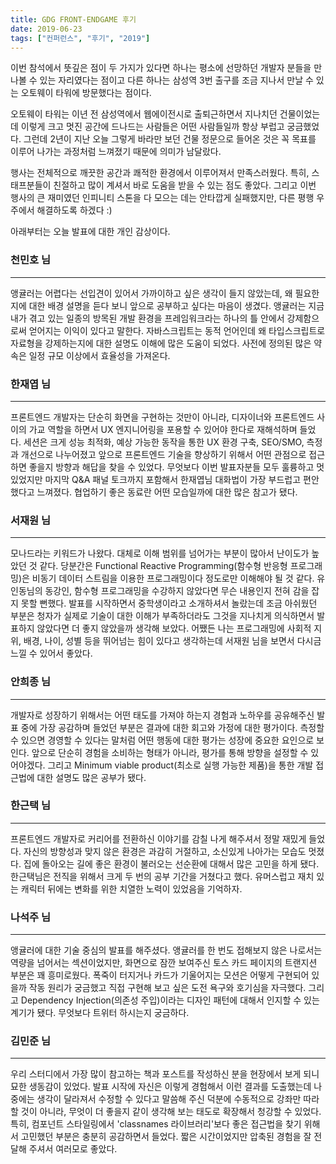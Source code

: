 ```yaml
---
title: GDG FRONT-ENDGAME 후기
date: 2019-06-23
tags: ["컨퍼런스", "후기", "2019"]
---
```


이번 참석에서 뜻깊은 점이 두 가지가 있다면 하나는 평소에 선망하던 개발자 분들을 만나볼 수 있는 자리였다는 점이고 다른 하나는 삼성역 3번 출구를 조금 지나서 만날 수 있는 오토웨이 타워에 방문했다는 점이다.  

오토웨이 타워는 이년 전 삼성역에서 웹에이전시로 출퇴근하면서 지나치던 건물이었는데 이렇게 크고 멋진 공간에 드나드는 사람들은 어떤 사람들일까 항상 부럽고 궁금했었다. 그런데 2년이 지난 오늘 그렇게 바라만 보던 건물 정문으로 들어온 것은 꼭 목표를 이루어 나가는 과정처럼 느껴졌기 때문에 의미가 남달랐다.

행사는 전체적으로 깨끗한 공간과 쾌적한 환경에서 이루어져서 만족스러웠다. 특히, 스태프분들이 친절하고 많이 계셔서 바로 도움을 받을 수 있는 점도 좋았다. 그리고 이번 행사의 큰 재미였던 인피니티 스톤을 다 모으는 데는 안타깝게 실패했지만, 다른 평행 우주에서 해결하도록 하겠다 :)

아래부터는 오늘 발표에 대한 개인 감상이다.


### 천민호 님
---
앵귤러는 어렵다는 선입견이 있어서 가까이하고 싶은 생각이 들지 않았는데, 왜 필요한지에 대한 배경 설명을 듣다 보니 앞으로 공부하고 싶다는 마음이 생겼다. 앵귤러는 지금 내가 겪고 있는 일종의 방목된 개발 환경을 프레임워크라는 하나의 틀 안에서 강제함으로써 얻어지는 이익이 있다고 말한다. 자바스크립트는 동적 언어인데 왜 타입스크립트로 자료형을 강제하는지에 대한 설명도 이해에 많은 도움이 되었다. 사전에 정의된 많은 약속은 일정 규모 이상에서 효율성을 가져온다.

### 한재엽 님
---
프론트엔드 개발자는 단순히 화면을 구현하는 것만이 아니라, 디자이너와 프론트엔드 사이의 가교 역할을 하면서 UX 엔지니어링을 포용할 수 있어야 한다로 재해석하며 들었다. 세션은 크게 성능 최적화, 예상 가능한 동작을 통한 UX 환경 구축, SEO/SMO, 측정과 개선으로 나누어졌고 앞으로 프론트엔드 기술을 향상하기 위해서 어떤 관점으로 접근하면 좋을지 방향과 해답을 찾을 수 있었다. 무엇보다 이번 발표자분들 모두 훌륭하고 멋있었지만 마지막 Q&A 패널 토크까지 포함해서 한재엽님 대화법이 가장 부드럽고 편안했다고 느껴졌다. 협업하기 좋은 동료란 어떤 모습일까에 대한 많은 참고가 됐다.

### 서재원 님
---
모나드라는 키워드가 나왔다. 대체로 이해 범위를 넘어가는 부분이 많아서 난이도가 높았던 것 같다. 당분간은 Functional Reactive Programming(함수형 반응형 프로그래밍)은 비동기 데이터 스트림을 이용한 프로그래밍이다 정도로만 이해해야 될 것 같다. 유인동님의 동강인, 함수형 프로그래밍을 수강하지 않았다면 무슨 내용인지 전혀 감을 잡지 못할 뻔했다. 발표를 시작하면서 중학생이라고 소개하셔서 놀랐는데 조금 아쉬웠던 부분은 청자가 실제로 기술이 대한 이해가 부족하더라도 그것을 지나치게 의식하면서 발표하지 않았다면 더 좋지 않았을까 생각해 보았다. 어쨌든 나는 프로그래밍에 사회적 지위, 배경, 나이, 성별 등을 뛰어넘는 힘이 있다고 생각하는데 서재원 님을 보면서 다시금 느낄 수 있어서 좋았다.

### 안희종 님
---
개발자로 성장하기 위해서는 어떤 태도를 가져야 하는지 경험과 노하우를 공유해주신 발표 중에 가장 공감하며 들었던 부분은 결과에 대한 회고와 가정에 대한 평가이다. 측정할 수 있으면 경영할 수 있다는 말처럼 어떤 행동에 대한 평가는 성장에 중요한 요인으로 보인다. 앞으로 단순히 경험을 소비하는 형태가 아니라, 평가를 통해 방향을 설정할 수 있어야겠다. 그리고 Minimum viable product(최소로 실행 가능한 제품)을 통한 개발 접근법에 대한 설명도 많은 공부가 됐다.

### 한근택 님
---
프론트엔드 개발자로 커리어를 전환하신 이야기를 감칠 나게 해주셔서 정말 재밌게 들었다. 자신의 방향성과 맞지 않은 환경은 과감히 거절하고, 소신있게 나아가는 모습도 멋졌다. 집에 돌아오는 길에 좋은 환경이 불러오는 선순환에 대해서 많은 고민을 하게 됐다. 한근택님은 전직을 위해서 크게 두 번의 공부 기간을 거쳤다고 했다. 유머스럽고 재치 있는 캐릭터 뒤에는 변화를 위한 치열한 노력이 있었음을 기억하자.

### 나석주 님
---
앵귤러에 대한 기술 중심의 발표를 해주셨다. 앵귤러를 한 번도 접해보지 않은 나로서는 역량을 넘어서는 섹션이었지만, 화면으로 잠깐 보여주신 토스 카드 페이지의 트랜지션 부분은 꽤 흥미로웠다. 폭죽이 터지거나 카드가 기울어지는 모션은 어떻게 구현되어 있을까 작동 원리가 궁금했고 직접 구현해 보고 싶은 도전 욕구와 호기심을 자극했다. 그리고 Dependency Injection(의존성 주입)이라는 디자인 패턴에 대해서 인지할 수 있는 계기가 됐다. 무엇보다 트위터 하시는지 궁금하다.

### 김민준 님
---
우리 스터디에서 가장 많이 참고하는 책과 포스트를 작성하신 분을 현장에서 보게 되니 묘한 생동감이 있었다. 발표 시작에 자신은 이렇게 경험해서 이런 결과를 도출했는데 나중에는 생각이 달라져서 수정할 수 있다고 말씀해 주신 덕분에 수동적으로 강좌만 따라 할 것이 아니라, 무엇이 더 좋을지 같이 생각해 보는 태도로 확장해서 청강할 수 있었다. 특히, 컴포넌트 스타일링에서 'classnames 라이브러리'보다 좋은 접근법을 찾기 위해서 고민했던 부분은 충분히 공감하면서 들었다. 짧은 시간이었지만 압축된 경험을 잘 전달해 주셔서 여러모로 좋았다.
